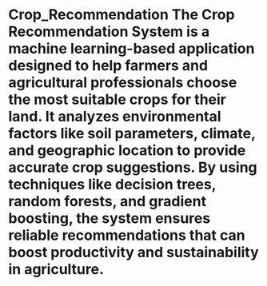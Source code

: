 # Crop_Recommendation The Crop Recommendation System is a machine learning-based application designed to help farmers and agricultural professionals choose the most suitable crops for their land. It analyzes environmental factors like soil parameters, climate, and geographic location to provide accurate crop suggestions. By using techniques like decision trees, random forests, and gradient boosting, the system ensures reliable recommendations that can boost productivity and sustainability in agriculture.
